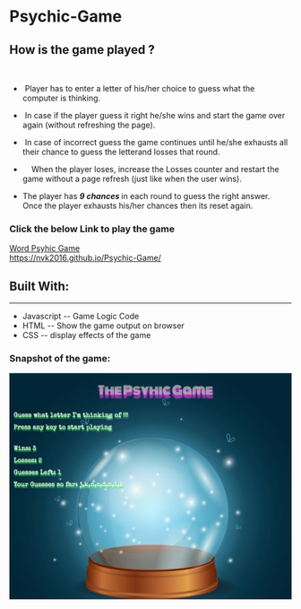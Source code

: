 # Psychic-Game

## <strong> How is the game played ? </strong>
<br />

* &nbsp;Player has to enter a letter of his/her choice to guess what the computer is thinking.

* &nbsp;In case if the player guess it right he/she wins and start the game over again (without refreshing the page).

* &nbsp;In case of incorrect guess the game continues until he/she exhausts all their chance to guess the letterand losses that round.

* &nbsp; &nbsp; When the player loses, increase the Losses counter and restart the game without a page refresh (just like when the user wins).

* The player has <strong> <em> 9 chances </em> </strong>in each round to guess the right answer. 
Once the player exhausts his/her chances then its reset again. 

### Click the below Link to play the game
<a href="https://nvk2016.github.io/Psychic-Game/">Word Psyhic Game</a>
<br/> 
https://nvk2016.github.io/Psychic-Game/

## Built With: 
<hr />

*  Javascript -- Game Logic Code
*  HTML  -- Show the game output on browser 
*  CSS -- display effects of the game 

### Snapshot of the game: 
![Word Psyhic](https://github.com/NVK2016/Psychic-Game/blob/master/Pshyic-Game-Screenshot.png?raw=true)
